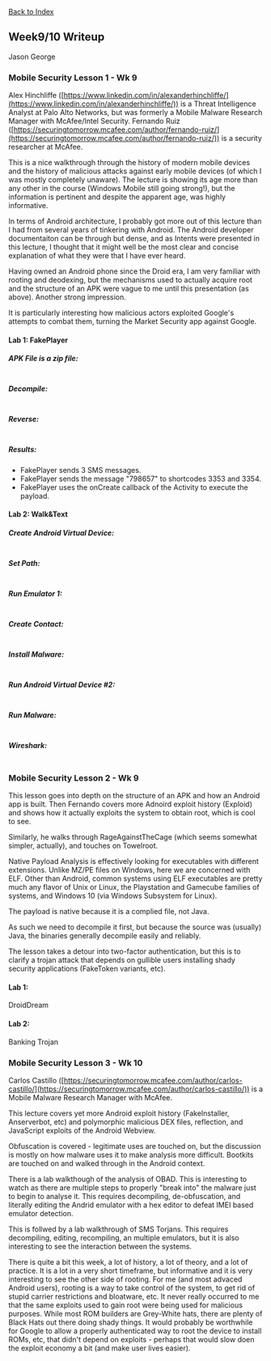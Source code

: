 [Back to Index](https://jaegermeiste.github.io/DefenseAgainstTheDarkArts/)

## Week9/10 Writeup

Jason George

### Mobile Security Lesson 1 - Wk 9

Alex Hinchliffe ([https://www.linkedin.com/in/alexanderhinchliffe/](https://www.linkedin.com/in/alexanderhinchliffe/)) is a Threat Intelligence Analyst at Palo Alto Networks, but was formerly a Mobile Malware Research Manager with McAfee/Intel Security. Fernando Ruiz ([https://securingtomorrow.mcafee.com/author/fernando-ruiz/](https://securingtomorrow.mcafee.com/author/fernando-ruiz/)) is a security researcher at McAfee.

This is a nice walkthrough through the history of modern mobile devices and the history of malicious attacks against early mobile devices (of which I was mostly completely unaware). The lecture is showing its age more than any other in the course (Windows Mobile still going strong!), but the information is pertinent and despite the apparent age, was highly informative.

In terms of Android architecture, I probably got more out of this lecture than I had from several years of tinkering with Android. The Android developer documentaiton can be through but dense, and as Intents were presented in this lecture, I thought that it might well be the most clear and concise explanation of what they were that I have ever heard.

Having owned an Android phone since the Droid era, I am very familiar with rooting and deodexing, but the mechanisms used to actually acquire root and the structure of an APK were vague to me until this presentation (as above). Another strong impression.

It is particularly interesting how malicious actors exploited Google's attempts to combat them, turning the Market Security app against Google.

#### Lab 1: FakePlayer
##### APK File is a zip file:

<img src="WK9_Lesson1_Lab1_ReviewAPK.PNG" alt="">

##### Decompile:

<img src="WK9_Lesson1_Lab1_DecompileAPK.PNG" alt="">

##### Reverse:

<img src="WK9_Lesson1_Lab1_Reversing.PNG" alt="">

##### Results:
- FakePlayer sends 3 SMS messages.
- FakePlayer sends the message "798657" to shortcodes 3353 and 3354.
- FakePlayer uses the onCreate callback of the Activity to execute the payload.


#### Lab 2: Walk&Text

##### Create Android Virtual Device:

<img src="WK9_Lesson1_Lab2_CreateAVD.PNG" alt="">

##### Set Path:

<img src="WK9_Lesson1_Lab2_SetPaths.PNG" alt="">

##### Run Emulator 1:

<img src="WK9_Lesson1_Lab2_RunEmulator.PNG" alt="">

##### Create Contact:

<img src="WK9_Lesson1_Lab2_CreateContact.PNG" alt="">

##### Install Malware:

<img src="WK9_Lesson1_Lab2_InstallMalware.PNG" alt="">

##### Run Android Virtual Device #2:

<img src="WK9_Lesson1_Lab2_RunEmulator2.PNG" alt="">

##### Run Malware:

<img src="WK9_Lesson1_Lab2_Pwnd.PNG" alt="">

##### Wireshark:

<img src="WK9_Lesson1_Lab2_Wireshark.PNG" alt="">

### Mobile Security Lesson 2 - Wk 9

This lesson goes into depth on the structure of an APK and how an Android app is built. Then Fernando covers more Adnoird exploit history (Exploid) and shows how it actually exploits the system to obtain root, which is cool to see.

Similarly, he walks through RageAgainstTheCage (which seems somewhat simpler, actually), and touches on Towelroot.

Native Payload Analysis is effectively looking for executables with different extensions. Unlike MZ/PE files on Windows, here we are concerned with ELF. Other than Android, common systems using ELF executables are pretty much any flavor of Unix or Linux, the Playstation and Gamecube families of systems, and Windows 10 (via Windows Subsystem for Linux).

The payload is native because it is a complied file, not Java.

As such we need to decompile it first, but because the source was (usually) Java, the binaries generally decompile easily and reliably.

The lesson takes a detour into two-factor authentication, but this is to clarify a trojan attack that depends on gullible users installing shady security applications (FakeToken variants, etc).

#### Lab 1:
DroidDream

#### Lab 2:
Banking Trojan

### Mobile Security Lesson 3 - Wk 10

Carlos Castillo ([https://securingtomorrow.mcafee.com/author/carlos-castillo/](https://securingtomorrow.mcafee.com/author/carlos-castillo/)) is a Mobile Malware Research Manager with McAfee.

This lecture covers yet more Android exploit history (FakeInstaller, Anserverbot, etc) and polymorphic malicious DEX files, reflection, and JavaScript exploits of the Android Webview.

Obfuscation is covered - legitimate uses are touched on, but the discussion is mostly on how malware uses it to make analysis more difficult. Bootkits are touched on and walked through in the Android context.

There is a lab walkthough of the analysis of OBAD. This is interesting to watch as there are multiple steps to properly "break into" the malware just to begin to analyse it. This requires decompiling, de-obfuscation, and literally editing the Andrid emulator with a hex editor to defeat IMEI based emulator detection.

This is follwed by a lab walkthrough of SMS Torjans. This requires decompiling, editing, recompiling, an multiple emulators, but it is also interesting to see the interaction between the systems.

There is quite a bit this week, a lot of history, a lot of theory, and a lot of practice. It is a lot in a very short timeframe, but informative and it is very interesting to see the other side of rooting. For me (and most advaced Android users), rooting is a way to take control of the system, to get rid of stupid carrier restrictions and bloatware, etc. It never really occurred to me that the same exploits used to gain root were being used for malicious purposes. While most ROM builders are Grey-White hats, there are plenty of Black Hats out there doing shady things. It would probably be worthwhile for Google to allow a properly authenticated way to root the device to install ROMs, etc, that didn't depend on exploits - perhaps that would slow doen the exploit economy a bit (and make user lives easier).
